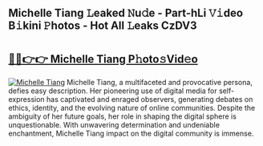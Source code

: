 ## Michelle Tiang 𝙻eaked 𝙽u𝚍e - Part-hLi 𝚅𝚒deo B𝚒kini 𝙿hotos - Hot All 𝙻eaks CzDV3

# <h2><a href="http://ld4w2n7.urlbe.top/?page=Michelle+Tiang">🔗🔗👉👉 Michelle Tiang P𝚑oto𝚜Vid𝚎o</a></h2>

[![Michelle Tiang](https://i.imgur.com/eBuTRDB.gif)](http://ld4w2n7.urlbe.top/?page=Michelle+Tiang)
Michelle Tiang, a multifaceted and provocative persona, defies easy description. Her pioneering use of digital media for self-expression has captivated and enraged observers, generating debates on ethics, identity, and the evolving nature of online communities. Despite the ambiguity of her future goals, her role in shaping the digital sphere is unquestionable. With unwavering determination and undeniable enchantment, Michelle Tiang impact on the digital community is immense.
